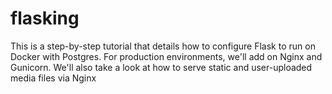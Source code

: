 # flasking
This is a step-by-step tutorial that details how to configure Flask to run on Docker with Postgres. For production environments, we'll add on Nginx and Gunicorn. We'll also take a look at how to serve static and user-uploaded media files via Nginx
